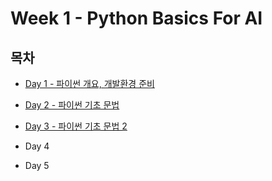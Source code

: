 # Week 1 - Python Basics For AI

## 목차

* [Day 1 - 파이썬 개요, 개발환경 준비](https://github.com/shlee4290/Boostcamp_AI_Tech/blob/main/Week1/Day1.md)

* [Day 2 - 파이썬 기초 문법](https://github.com/shlee4290/Boostcamp_AI_Tech/blob/main/Week1/Day2.md)

* [Day 3 - 파이썬 기초 문법 2](https://github.com/shlee4290/Boostcamp_AI_Tech/blob/main/Week1/Day3.md)

* Day 4

* Day 5
